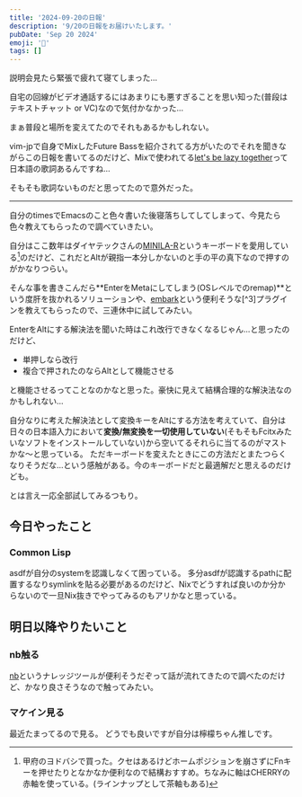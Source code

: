 ```yaml
---
title: '2024-09-20の日報'
description: '9/20の日報をお届けいたします。'
pubDate: 'Sep 20 2024'
emoji: '🦊'
tags: []
---
```


説明会見たら緊張で疲れて寝てしまった...

自宅の回線がビデオ通話するにはあまりにも悪すぎることを思い知った(普段はテキストチャット or VC)なので気付かなかった...

まぁ普段と場所を変えてたのでそれもあるかもしれない。


vim-jpで自身でMixしたFuture Bassを紹介されてる方がいたのでそれを聞きながらこの日報を書いてるのだけど、Mixで使われてる[let's be lazy together](https://open.spotify.com/intl-ja/track/55hgAzy1kaC0Cn7EFxDeUz?si=a773a08699d54982)って日本語の歌詞あるんですね...

そもそも歌詞ないものだと思ってたので意外だった。

---

自分のtimesでEmacsのこと色々書いた後寝落ちしてしてしまって、今見たら色々教えてもらったので調べていきたい。

自分はここ数年はダイヤテックさんの[MINILA-R](https://www.diatec.co.jp/shop/MINILA-R/)というキーボードを愛用している[^1]のだけど、これだとAltが親指一本分しかないのと手の平の真下なので押すのがかなりつらい。

そんな事を書きこんだら**EnterをMetaにしてしまう(OSレベルでのremap)**という度肝を抜かれるソリューションや、[embark](https://github.com/oantolin/embark)という便利そうな[^3]プラグインを教えてもらったので、三連休中に試してみたい。


EnterをAltにする解決法を聞いた時はこれ改行できなくなるじゃん...と思ったのだけど、

- 単押しなら改行
- 複合で押されたのならAltとして機能させる

と機能させるってことなのかなと思った。豪快に見えて結構合理的な解決法なのかもしれない...

自分なりに考えた解決法として変換キーをAltにする方法を考えていて、自分は日々の日本語入力において**変換/無変換を一切使用していない**(そもそもFcitxみたいなソフトをインストールしていない)から空いてるそれらに当てるのがマストかな～と思っている。
ただキーボードを変えたときにこの方法だとまたつらくなりそうだな...という感触がある。今のキーボードだと最適解だと思えるのだけども。

とは言え一応全部試してみるつもり。

## 今日やったこと

### Common Lisp

asdfが自分のsystemを認識しなくて困っている。
多分asdfが認識するpathに配置するなりsymlinkを貼る必要があるのだけど、Nixでどうすれば良いのか分からないので一旦Nix抜きでやってみるのもアリかなと思っている。

## 明日以降やりたいこと

### nb触る

[nb](https://xwmx.github.io/nb/)というナレッジツールが便利そうだぞって話が流れてきたので調べたのだけど、かなり良さそうなので触ってみたい。

### マケイン見る

最近たまってるので見る。
どうでも良いですが自分は檸檬ちゃん推しです。

[^1]: 甲府のヨドバシで買った。クセはあるけどホームポジションを崩さずにFnキーを押せたりとなかなか便利なので結構おすすめ。ちなみに軸はCHERRYの赤軸を使っている。(ラインナップとして茶軸もある)
[^2]: 正直なにをやってくれるプラグインなのかよく分かってない...
